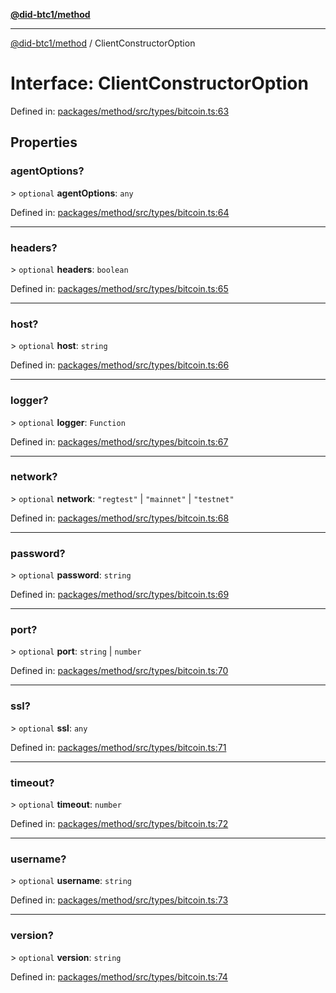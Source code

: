 [**@did-btc1/method**](../README.md)

***

[@did-btc1/method](../globals.md) / ClientConstructorOption

# Interface: ClientConstructorOption

Defined in: [packages/method/src/types/bitcoin.ts:63](https://github.com/dcdpr/did-btc1-js/blob/4ab6f9915d95beed9bc633644c9db1539395f512/packages/method/src/types/bitcoin.ts#L63)

## Properties

### agentOptions?

&gt; `optional` **agentOptions**: `any`

Defined in: [packages/method/src/types/bitcoin.ts:64](https://github.com/dcdpr/did-btc1-js/blob/4ab6f9915d95beed9bc633644c9db1539395f512/packages/method/src/types/bitcoin.ts#L64)

***

### headers?

&gt; `optional` **headers**: `boolean`

Defined in: [packages/method/src/types/bitcoin.ts:65](https://github.com/dcdpr/did-btc1-js/blob/4ab6f9915d95beed9bc633644c9db1539395f512/packages/method/src/types/bitcoin.ts#L65)

***

### host?

&gt; `optional` **host**: `string`

Defined in: [packages/method/src/types/bitcoin.ts:66](https://github.com/dcdpr/did-btc1-js/blob/4ab6f9915d95beed9bc633644c9db1539395f512/packages/method/src/types/bitcoin.ts#L66)

***

### logger?

&gt; `optional` **logger**: `Function`

Defined in: [packages/method/src/types/bitcoin.ts:67](https://github.com/dcdpr/did-btc1-js/blob/4ab6f9915d95beed9bc633644c9db1539395f512/packages/method/src/types/bitcoin.ts#L67)

***

### network?

&gt; `optional` **network**: `"regtest"` \| `"mainnet"` \| `"testnet"`

Defined in: [packages/method/src/types/bitcoin.ts:68](https://github.com/dcdpr/did-btc1-js/blob/4ab6f9915d95beed9bc633644c9db1539395f512/packages/method/src/types/bitcoin.ts#L68)

***

### password?

&gt; `optional` **password**: `string`

Defined in: [packages/method/src/types/bitcoin.ts:69](https://github.com/dcdpr/did-btc1-js/blob/4ab6f9915d95beed9bc633644c9db1539395f512/packages/method/src/types/bitcoin.ts#L69)

***

### port?

&gt; `optional` **port**: `string` \| `number`

Defined in: [packages/method/src/types/bitcoin.ts:70](https://github.com/dcdpr/did-btc1-js/blob/4ab6f9915d95beed9bc633644c9db1539395f512/packages/method/src/types/bitcoin.ts#L70)

***

### ssl?

&gt; `optional` **ssl**: `any`

Defined in: [packages/method/src/types/bitcoin.ts:71](https://github.com/dcdpr/did-btc1-js/blob/4ab6f9915d95beed9bc633644c9db1539395f512/packages/method/src/types/bitcoin.ts#L71)

***

### timeout?

&gt; `optional` **timeout**: `number`

Defined in: [packages/method/src/types/bitcoin.ts:72](https://github.com/dcdpr/did-btc1-js/blob/4ab6f9915d95beed9bc633644c9db1539395f512/packages/method/src/types/bitcoin.ts#L72)

***

### username?

&gt; `optional` **username**: `string`

Defined in: [packages/method/src/types/bitcoin.ts:73](https://github.com/dcdpr/did-btc1-js/blob/4ab6f9915d95beed9bc633644c9db1539395f512/packages/method/src/types/bitcoin.ts#L73)

***

### version?

&gt; `optional` **version**: `string`

Defined in: [packages/method/src/types/bitcoin.ts:74](https://github.com/dcdpr/did-btc1-js/blob/4ab6f9915d95beed9bc633644c9db1539395f512/packages/method/src/types/bitcoin.ts#L74)
